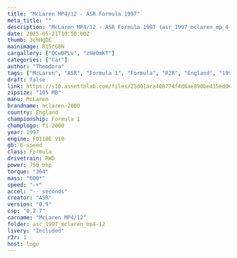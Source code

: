 ```yaml
---
title: "McLaren MP4/12 - ASR Formula 1997"
meta_title: ""
description: "McLaren MP4/12 - ASR Formula 1997 (asr_1997_mclaren_mp_4-12) by ASR"
date: 2025-05-21T10:50:00Z
thumb: 3chHgDE
mainimage: R15rG8N
cargallery: ["QCwBPLv", "zHe0mKT"]
categories: ["Car"]
author: "Theodora"
tags: ["McLaren", "ASR", "Formula 1", "Formula", "R2R", "England", "1997"]
draft: false
link: https://s10.assettolab.com/files/25d01aca408774f4d6ae890be415ed06/ASR_McLaren-MP4-12_v0_9.zip
zipsize: "105 MB"
manu: McLaren
brandname: mclaren-2000
country: England
championship: Formula 1
champlogo: f1-2000
year: 1997
engine: FO110E V10
gb: 6-speed
class: Formula
drivetrain: RWD
power: 750 bhp 
torque: "364"
mass: "600*"
speed: "-+"
accel: "-- seconds"
creator: "ASR"
version: "0.9"
csp: "0.2.7"
carname: "McLaren MP4/12"
folder: asr_1997_mclaren_mp4-12
livery: "Included"
r2r: 1
host: logo
---
```

